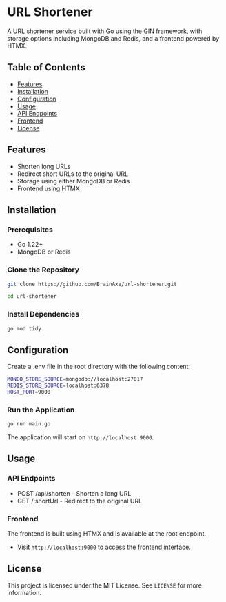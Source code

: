 # URL Shortener

A URL shortener service built with Go using the GIN framework, with storage options including MongoDB and Redis, and a frontend powered by HTMX.

## Table of Contents

- [Features](#features)
- [Installation](#installation)
- [Configuration](#configuration)
- [Usage](#usage)
- [API Endpoints](#api-endpoints)
- [Frontend](#frontend)
- [License](#license)

## Features

- Shorten long URLs
- Redirect short URLs to the original URL
- Storage using either MongoDB or Redis
- Frontend using HTMX

## Installation

### Prerequisites

- Go 1.22+
- MongoDB or Redis

### Clone the Repository

```bash
git clone https://github.com/BrainAxe/url-shortener.git

cd url-shortener
```

### Install Dependencies
```bash
go mod tidy
```

## Configuration
Create a .env file in the root directory with the following content:

```bash
MONGO_STORE_SOURCE=mongodb://localhost:27017
REDIS_STORE_SOURCE=localhost:6378
HOST_PORT=9000
```

### Run the Application
```bash
go run main.go
```
The application will start on `http://localhost:9000`.

## Usage

### API Endpoints
  - POST /api/shorten - Shorten a long URL
  - GET /:shortUrl - Redirect to the original URL

### Frontend
The frontend is built using HTMX and is available at the root endpoint.
 - Visit `http://localhost:9000` to access the frontend interface.

## License
This project is licensed under the MIT License. See `LICENSE` for more information.
